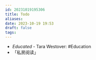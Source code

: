 ```yaml
---
id: 20231019195306
title: Todo
aliases: 
date: 2023-10-19 19:53
draft: false
tags:
---
```

- *Educated* - Tara Westover: #Education
- 「私房阅读」

